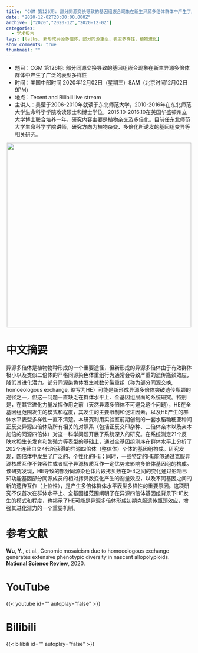 ```yaml
---
title: "CGM 第126期: 部分同源交换导致的基因组嵌合现象在新生异源多倍体群体中产生了广泛的表型多样性"
date: "2020-12-02T20:00:00.000Z"
archive: ["2020","2020-12","2020-12-02"]
categories:
  - 学术报告
tags: [talks, 新形成异源多倍体，部分同源重组，表型多样性，植物进化]
show_comments: true
thumbnail: ""
---
```


- 题目：CGM 第126期: 部分同源交换导致的基因组嵌合现象在新生异源多倍体群体中产生了广泛的表型多样性
- 时间：美国中部时间 2020年12月02日（星期三）8AM（北京时间12月02日 9PM）
- 地点：Tecent and Bilibili live stream
- 主讲人：吴莹于2006-2010年就读于东北师范大学，2010-2016年在东北师范大学生命科学学院攻读硕士和博士学位，2015.10-2016.10在美国华盛顿州立大学博士联合培养一年，研究内容主要是植物杂交及多倍化。目前任东北师范大学生命科学学院讲师，研究方向为植物杂交、多倍化所诱发的基因组变异等相关研究。



<div align="center">
<img src="https://i.loli.net/2020/12/01/XjqiFwxkfvSbZ35.jpg" height=500>
</div>

# 中文摘要

异源多倍体是植物物种形成的一个重要途径，但新形成的异源多倍体由于有效群体极小以及类似二倍体的严格同源染色体重组行为通常会导致严重的遗传瓶颈效应，降低其进化潜力。部分同源染色体发生减数分裂重组（称为部分同源交换, homoeologous exchange, 缩写为HE）可能是新形成异源多倍体突破遗传瓶颈的途径之一，但这一问题一直缺乏在群体水平上、全基因组层面的系统研究。特别是，在其它进化力量发挥作用之前（天然异源多倍体不可避免这个问题），HE在全基因组范围发生的模式和程度，其发生的主要限制和促进因素，以及HE产生的群体水平表型多样性一直不清楚。本研究利用实验室前期创制的一套水稻籼粳亚种间正反交异源四倍体及所有相关的对照系（包括正反交F1杂种、二倍体亲本以及亲本加倍的同源四倍体）对这一科学问题开展了系统深入的研究。在系统测定21个反映水稻生长发育和繁殖力等表型的基础上，通过全基因组测序在群体水平上分析了202个连续自交4代所获得的异源四倍体（整倍体）个体的基因组构成。研究发现，四倍体中发生了广泛的、个性化的HE；同时，一些特定的HE能够通过克服异源核质互作不兼容性或者赋予异源核质互作一定优势来影响多倍体基因组的构成。该研究发现，HE导致的部分同源染色体片段拷贝数在0-4之间的变化通过影响已知功能基因部分同源成员的相对拷贝数变化产生的剂量效应，以及不同基因之间的新的遗传互作（上位性），是产生多倍体群体水平表型多样性的重要原因。这项研究不仅首次在群体水平上、全基因组范围阐明了在异源四倍体基因组背景下HE发生的模式和程度，也揭示了HE可能是异源多倍体形成初期克服遗传瓶颈效应，增强其进化潜力的一个重要机制。


# 参考文献

**Wu, Y.**, et al., Genomic mosaicism due to homoeologous exchange generates extensive phenotypic diversity in nascent allopolyploids. **National Science Review**, 2020. 

# YouTube

{{< youtube id="" autoplay="false" >}}

# Bilibili

{{< bilibili id="" autoplay="false" >}}

